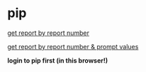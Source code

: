 # pip

[get report by report number](2.html)

[get report by report number & prompt values](3.html)


**login to pip first (in this browser!)**
